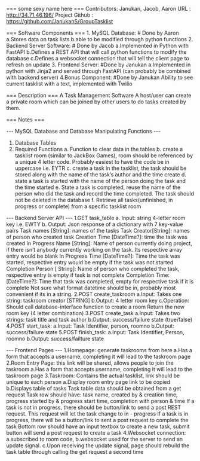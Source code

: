 === some sexy name here ===
Contributors: Janukan, Jacob, Aaron
URL : http://34.71.46.196/
Project Github : https://github.com/JanukanS/GroupTasklist

=== Software Components ===
	1. MySQL Database:    # Done by Aaron
		a.Stores data on task lists
		b.able to be modified through python functions
	2. Backend Server Software:   # Done by Jacob
		a.Implemented in Python with FastAPI
		b.Defines a REST API that will call python functions to modify the database
		c.Defines a websocket connection that will tell the client page to refresh on update
	3. Frontend Server:  #Done by Janukan
		a.Implemented in python with Jinja2 and served through FastAPI (can probably be combined with backend server)
	4.Bonus Component:   #Done by Janukan
		Ability to see current tasklist with a text, implemented with Twilio

=== Description ===
A Task Management Software 
A host/user can create a private room which can be joined by other users to do tasks created by them.

=== Notes ===

--- MySQL Database and Database Manipulating Functions ---
1. Database Tables
2. Required Functions
	a. Function to clear data in the tables
	b. create a tasklist room (similar to JackBox Games), room should be referenced by a unique 4 letter code. Probably easiest to have the code be in uppercase i.e. EYTR
	c. create a task in the tasklist, the task should be stored along with the name of the task’s author and the time create
	d. state a task is started with the name of the person doing the task and the time started
	e. State a task is completed, reuse the name of the person who did the task and record the time completed. The task should not be deleted in the database
	f. Retrieve all tasks(unfinished, in progress or complete) from a specific tasklist room

--- Backend Server API ---
1.GET task_table
	a. Input: string 4-letter room key i.e. EWTY
	b. Output: Json response of a dictionary with 7 key-value pairs
		Task names [String]: names of the tasks
		Task Creator[String]: names of person who created task
		Creation Time [DateTime?]: time the task was created
		In Progress Name [String]: Name of person currently doing project, if there isn’t anybody currently working on the task. Its respective array entry would be blank
		In Progress Time [DateTime?]: Time the task was started, respective entry would be empty if the task was not started
		Completion Person [ String]: Name of person who completed the task, respective entry is empty if task is not complete
		Completion Time: [DateTime?]: Time that task was completed, empty for respective task if it is complete
		Not sure what format datetime should be in, probably most convenient if its in a string.
2.POST create_taskroom
	a.Input: Takes one string: taskroom creator [STRING]
	b.Output: 4 letter room key
	c.Operation: 
		Should call database-interface function to create a room
		Return the new room key (4 letter combination)
3.POST create_task
	a.Input: Takes two strings: task title and task author
	b.Output: success/failure state (true/false)
4.POST start_task:
	a.Input: Task Identifier, person, roomno
	b.Output: success/failure state
5.POST finish_task:
	a.Input: Task Identifier, Person, roomno
	b.Output: success/failture state

--- Frontend Pages ---
1.Homepage: generate taskrooms from here
	a.Has a form that accepts a username, completing it will lead to the taskroom page
2.Room Entry Page: this link will be shared, allows people to join the taskroom
 a.Has a form that accepts username, completing it will lead to the taskroom page
3.Taskroom: Contains the actual tasklist, link should be unique to each person
	a.Display room entry page link to be copied
	b.Displays table of tasks
		Task table data should be obtained from a get request
		Task row should have: task name, created by & creation time, progress started by & progress start time, completion with person & time
		If a task is not in progress, there should be button/link to send a post REST request. This request will let the task change to in - progress
		If a task is in progress, there will be a button/link to sent a post request to complete the task
		Bottom row should have an input textbox to create a new task, submit button will send a post request to create a task
4.Websocket connection: 
	a.subscribed to room code, 
	b.websocket used for the server to send an update signal. 
	c.Upon receiving the update signal, page should rebuild the task table through calling the get request a second time
